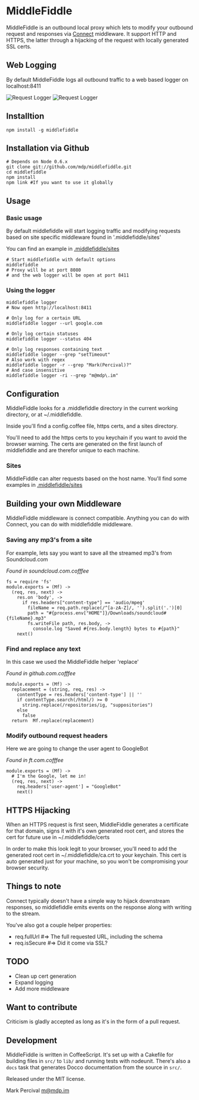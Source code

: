 # MiddleFiddle

MiddleFiddle is an outbound local proxy which lets to modify your outbound request and responses
via [Connect](http://senchalabs.github.com/connect/) middleware. It support HTTP and HTTPS, the
latter through a hijacking of the request with locally generated SSL certs.

## Web Logging

By default MiddleFiddle logs all outbound traffic to a web based logger on localhost:8411

![Request Logger](http://mdp.github.com/middlefiddle/images/RequestLogger.jpg)
![Request Logger](http://mdp.github.com/middlefiddle/images/RequestDetails.jpg)


## Installtion

    npm install -g middlefiddle

## Installation via Github

    # Depends on Node 0.6.x
    git clone git://github.com/mdp/middlefiddle.git
    cd middlefiddle
    npm install
    npm link #If you want to use it globally

## Usage

### Basic usage

By default middlefiddle will start logging traffic and modifying
requests based on site specific middleware found in '.middlefiddle/sites'

You can find an example in 
[.middlefiddle/sites](https://github.com/mdp/middlefiddle/tree/master/.middlefiddle/sites)

    # Start middlefiddle with default options
    middlefiddle
    # Proxy will be at port 8080
    # and the web logger will be open at port 8411

### Using the logger

    middlefiddle logger
    # Now open http://localhost:8411

    # Only log for a certain URL
    middlefiddle logger --url google.com

    # Only log certain statuses
    middlefiddle logger --status 404

    # Only log responses containing text
    middlefiddle logger --grep "setTimeout"
    # Also work with regex
    middlefiddle logger -r --grep "Mark(Percival)?"
    # And case insensitive
    middlefiddle logger -ri --grep "m@mdp\.im"

## Configuration

MiddleFiddle looks for a .middlefiddle directory in the current working directory, or at ~/.middlefiddle.

Inside you'll find a config.coffee file, https certs, and a sites directory.

You'll need to add the https certs to you keychain if you want to avoid
the browser warning. The certs are generated on the first launch of
middlefiddle and are therefor unique to each machine.

### Sites

MiddleFiddle can alter requests based on the host name. You'll find some examples in
[.middlefiddle/sites](https://github.com/mdp/middlefiddle/tree/master/.middlefiddle/sites)

## Building your own Middleware

MiddleFiddle middleware is connect compatible. Anything you can do with
Connect, you can do with middlefiddle middleware.

### Saving any mp3's from a site

For example, lets say you want to save all the streamed mp3's from
Soundcloud.com

*Found in soundcloud.com.cofffee*

    fs = require 'fs'
    module.exports = (Mf) ->
      (req, res, next) ->
        res.on 'body', ->
          if res.headers["content-type"] == 'audio/mpeg'
            fileName = req.path.replace(/^[a-zA-Z]/, '').split('.')[0]
            path = "#{process.env["HOME"]}/Downloads/soundcloud#{fileName}.mp3"
            fs.writeFile path, res.body, ->
              console.log "Saved #{res.body.length} bytes to #{path}"
        next()

### Find and replace any text

In this case we used the MiddleFiddle helper 'replace'

*Found in github.com.cofffee*

    module.exports = (Mf) ->
      replacement = (string, req, res) ->
        contentType = res.headers['content-type'] || ''
        if contentType.search(/html/) >= 0
          string.replace(/repositories/ig, "suppositories")
        else
          false
      return  Mf.replace(replacement)

### Modify outbound request headers

Here we are going to change the user agent to GoogleBot

*Found in ft.com.cofffee*

    module.exports = (Mf) ->
      # I'm the Google, let me in!
      (req, res, next) ->
        req.headers['user-agent'] = "GoogleBot"
        next()


## HTTPS Hijacking

When an HTTPS request is first seen, MiddleFiddle generates a certificate for that domain, signs
it with it's own generated root cert, and stores the cert for future use in
~/.middlefiddle/certs

In order to make this look legit to your browser, you'll need to add the generated
root cert in ~/.middlefiddle/ca.crt to your keychain. This cert is auto generated
just for your machine, so you won't be compromising your browser security.

## Things to note

Connect typically doesn't have a simple way to hijack downstream responses, so
middlefiddle emits events on the response along with writing to the stream.

You've also got a couple helper properties:

- req.fullUrl #=> The full requested URL, including the schema
- req.isSecure #=> Did it come via SSL?

## TODO

- Clean up cert generation
- Expand logging
- Add more middleware

## Want to contribute

Criticism is gladly accepted as long as it's in the form of a pull request.

## Development

MiddleFiddle is written in CoffeeScript. It's set
up with a Cakefile for building files in `src/` to `lib/` and running
tests with nodeunit. There's also a `docs` task that generates Docco
documentation from the source in `src/`.

Released under the MIT license.

Mark Percival <m@mdp.im>
